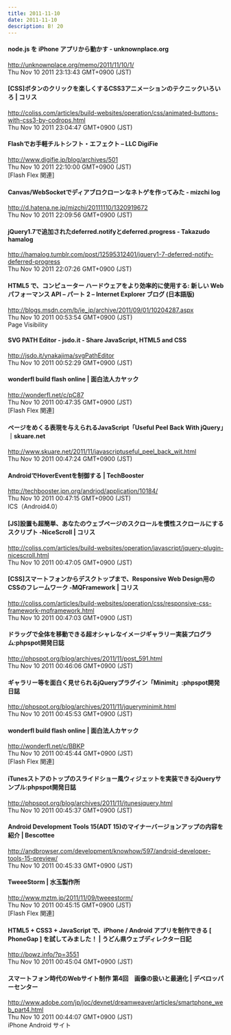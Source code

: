 ```yaml
---
title: 2011-11-10
date: 2011-11-10
description: B! 20
---
```


#### node.js を iPhone アプリから動かす - unknownplace.org
http://unknownplace.org/memo/2011/11/10/1/<br>
Thu Nov 10 2011 23:13:43 GMT+0900 (JST)<br>


####   [CSS]ボタンのクリックを楽しくするCSS3アニメーションのテクニックいろいろ | コリス
http://coliss.com/articles/build-websites/operation/css/animated-buttons-with-css3-by-codrops.html<br>
Thu Nov 10 2011 23:04:47 GMT+0900 (JST)<br>


#### Flashでお手軽チルトシフト・エフェクト – LLC DigiFie
http://www.digifie.jp/blog/archives/501<br>
Thu Nov 10 2011 22:10:00 GMT+0900 (JST)<br>
[Flash Flex 関連]


####  Canvas/WebSocketでディアブロクローンなネトゲを作ってみた - mizchi log
http://d.hatena.ne.jp/mizchi/20111110/1320919672<br>
Thu Nov 10 2011 22:09:56 GMT+0900 (JST)<br>


#### jQuery1.7で追加されたdeferred.notifyとdeferred.progress - Takazudo hamalog
http://hamalog.tumblr.com/post/12595312401/jquery1-7-deferred-notify-deferred-progress<br>
Thu Nov 10 2011 22:07:26 GMT+0900 (JST)<br>


#### HTML5 で、コンピューター ハードウェアをより効率的に使用する: 新しい Web パフォーマンス API – パート 2 – Internet Explorer ブログ (日本語版)
http://blogs.msdn.com/b/ie_jp/archive/2011/09/01/10204287.aspx<br>
Thu Nov 10 2011 00:53:54 GMT+0900 (JST)<br>
Page Visibility


#### SVG PATH Editor - jsdo.it - Share JavaScript, HTML5 and CSS
http://jsdo.it/ynakajima/svgPathEditor<br>
Thu Nov 10 2011 00:52:29 GMT+0900 (JST)<br>


#### wonderfl build flash online | 面白法人カヤック
http://wonderfl.net/c/pC87<br>
Thu Nov 10 2011 00:47:35 GMT+0900 (JST)<br>
[Flash Flex 関連]


#### ページをめくる表現を与えられるJavaScript「Useful Peel Back With jQuery」｜skuare.net
http://www.skuare.net/2011/11/javascriptuseful_peel_back_wit.html<br>
Thu Nov 10 2011 00:47:24 GMT+0900 (JST)<br>


#### AndroidでHoverEventを制御する | TechBooster
http://techbooster.jpn.org/andriod/application/10184/<br>
Thu Nov 10 2011 00:47:15 GMT+0900 (JST)<br>
ICS（Android4.0）


####   [JS]設置も超簡単、あなたのウェブページのスクロールを慣性スクロールにするスクリプト -NiceScroll | コリス
http://coliss.com/articles/build-websites/operation/javascript/jquery-plugin-nicescroll.html<br>
Thu Nov 10 2011 00:47:05 GMT+0900 (JST)<br>


####   [CSS]スマートフォンからデスクトップまで、Responsive Web Design用のCSSのフレームワーク -MQFramework | コリス
http://coliss.com/articles/build-websites/operation/css/responsive-css-framework-mqframework.html<br>
Thu Nov 10 2011 00:47:03 GMT+0900 (JST)<br>


#### ドラッグで全体を移動できる超オシャレなイメージギャラリー実装プログラム:phpspot開発日誌
http://phpspot.org/blog/archives/2011/11/post_591.html<br>
Thu Nov 10 2011 00:46:06 GMT+0900 (JST)<br>


#### ギャラリー等を面白く見せられるjQueryプラグイン「Minimit」:phpspot開発日誌
http://phpspot.org/blog/archives/2011/11/jqueryminimit.html<br>
Thu Nov 10 2011 00:45:53 GMT+0900 (JST)<br>


#### wonderfl build flash online | 面白法人カヤック
http://wonderfl.net/c/BBKP<br>
Thu Nov 10 2011 00:45:44 GMT+0900 (JST)<br>
[Flash Flex 関連]


#### iTunesストアのトップのスライドショー風ウィジェットを実装できるjQueryサンプル:phpspot開発日誌
http://phpspot.org/blog/archives/2011/11/itunesjquery.html<br>
Thu Nov 10 2011 00:45:37 GMT+0900 (JST)<br>


#### Android Development Tools 15(ADT 15)のマイナーバージョンアップの内容を紹介 | Bescottee
http://andbrowser.com/development/knowhow/597/android-developer-tools-15-preview/<br>
Thu Nov 10 2011 00:45:33 GMT+0900 (JST)<br>


#### TweeeStorm | 水玉製作所
http://www.mztm.jp/2011/11/09/tweeestorm/<br>
Thu Nov 10 2011 00:45:15 GMT+0900 (JST)<br>
[Flash Flex 関連]


#### HTML5 + CSS3 + JavaScript で、iPhone / Android アプリを制作できる [ PhoneGap ] を試してみました！ | うどん県ウェブディレクター日記
http://bowz.info/?p=3551<br>
Thu Nov 10 2011 00:45:04 GMT+0900 (JST)<br>


#### スマートフォン時代のWebサイト制作 第4回　画像の扱いと最適化 | デベロッパーセンター
http://www.adobe.com/jp/joc/devnet/dreamweaver/articles/smartphone_web_part4.html<br>
Thu Nov 10 2011 00:44:07 GMT+0900 (JST)<br>
iPhone Android サイト


